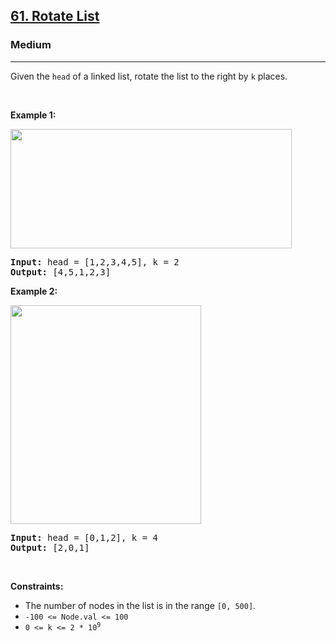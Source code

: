 <h2><a href="https://leetcode.com/problems/rotate-list/">61. Rotate List</a></h2><h3>Medium</h3><hr><div><p>Given the <code style="">head</code> of a linked&nbsp;list, rotate the list to the right by <code style="">k</code> places.</p>

<p>&nbsp;</p>
<p><strong class="example">Example 1:</strong></p>
<img alt="" src="https://assets.leetcode.com/uploads/2020/11/13/rotate1.jpg" style="width: 450px; height: 191px;">
<pre style=""><strong>Input:</strong> head = [1,2,3,4,5], k = 2
<strong>Output:</strong> [4,5,1,2,3]
</pre>

<p><strong class="example">Example 2:</strong></p>
<img alt="" src="https://assets.leetcode.com/uploads/2020/11/13/roate2.jpg" style="width: 305px; height: 350px;">
<pre style=""><strong>Input:</strong> head = [0,1,2], k = 4
<strong>Output:</strong> [2,0,1]
</pre>

<p>&nbsp;</p>
<p><strong>Constraints:</strong></p>

<ul>
	<li>The number of nodes in the list is in the range <code style="">[0, 500]</code>.</li>
	<li><code style="">-100 &lt;= Node.val &lt;= 100</code></li>
	<li><code style="">0 &lt;= k &lt;= 2 * 10<sup>9</sup></code></li>
</ul>
</div>